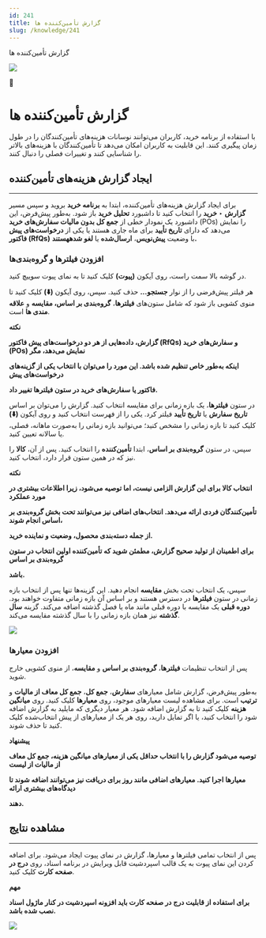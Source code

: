 ```yaml
---
id: 241
title: گزارش تأمین‌کننده ها
slug: /knowledge/241
---
```



 

گزارش تأمین‌کننده ها

 

![](https://odoofarsi.com/web/image/2651?access_token=df63284b-6b0a-4c5d-8cae-c8ebcbb4e0c2)

📖

# **گزارش تأمین‌کننده ها**

با استفاده از برنامه خرید، کاربران می‌توانند نوسانات هزینه‌های تأمین‌کنندگان را در طول زمان پیگیری کنند. این قابلیت به کاربران امکان می‌دهد تا تأمین‌کنندگان با هزینه‌های بالاتر را شناسایی کنند و تغییرات فصلی را دنبال کنند.

## **ایجاد گزارش هزینه‌های تأمین‌کننده**

---

برای ایجاد گزارش هزینه‌های تأمین‌کننده، ابتدا به **برنامه خرید** بروید و سپس مسیر **گزارش‌** ‣ **خرید** را انتخاب کنید تا داشبورد **تحلیل خرید** باز شود. به‌طور پیش‌فرض، این داشبورد یک نمودار خطی از **جمع کل بدون مالیات سفارش‌های خرید** (POs) را نمایش می‌دهد که دارای **تاریخ تأیید** برای ماه جاری هستند یا یکی از **درخواست‌های پیش فاکتور (RfQs)** با وضعیت **پیش‌نویس**، **ارسال‌شده** یا **لغو شدههستند.**

### **افزودن فیلترها و گروه‌بندی‌ها**

در گوشه بالا سمت راست، روی آیکون **(پیوت)** کلیک کنید تا به نمای پیوت سوییچ کنید.

هر فیلتر پیش‌فرضی را از نوار **جستجو...** حذف کنید. سپس، روی آیکون **(⬇️)** کلیک کنید تا منوی کشویی باز شود که شامل ستون‌های **فیلترها**، **گروه‌بندی بر اساس، مقایسه** و **علاقه مندی ها** است.

**نکته**

**گزارش، داده‌هایی از هر دو درخواست‌های پیش فاکتور (RfQs) و سفارش‌های خرید (POs) نمایش می‌دهد، مگر**

**اینکه به‌طور خاص تنظیم شده باشد. این مورد را می‌توان با انتخاب یکی از گزینه‌های درخواست‌های پیش**

**فاکتور یا سفارش‌های خرید در ستون فیلترها تغییر داد.**

در ستون **فیلترها**، یک بازه زمانی برای مقایسه انتخاب کنید. گزارش را می‌توان بر اساس **تاریخ سفارش** یا **تاریخ تأیید** فیلتر کرد. یکی را از فهرست انتخاب کنید و روی آیکون **(⬇️)** کلیک کنید تا بازه زمانی را مشخص کنید؛ می‌توانید بازه زمانی را به‌صورت ماهانه، فصلی، یا سالانه تعیین کنید.

سپس، در ستون **گروه‌بندی بر اساس**، ابتدا **تأمین‌کننده** را انتخاب کنید. پس از آن، **کالا** را نیز که در همین ستون قرار دارد، انتخاب کنید.

**نکته**

**انتخاب کالا برای این گزارش الزامی نیست، اما توصیه می‌شود، زیرا اطلاعات بیشتری در مورد عملکرد**

**تأمین‌کنندگان فردی ارائه می‌دهد. انتخاب‌های اضافی نیز می‌توانند تحت بخش گروه‌بندی بر اساس انجام شوند،**

**از جمله دسته‌بندی محصول، وضعیت و نماینده خرید.**

**برای اطمینان از تولید صحیح گزارش، مطمئن شوید که تأمین‌کننده اولین انتخاب در ستون گروه‌بندی بر اساس**

**باشد.**

سپس، یک انتخاب تحت بخش **مقایسه** انجام دهید. این گزینه‌ها تنها پس از انتخاب بازه زمانی در ستون **فیلترها** در دسترس هستند و بر اساس آن بازه زمانی متفاوت خواهند بود. **دوره قبلی** یک مقایسه با دوره قبلی مانند ماه یا فصل گذشته اضافه می‌کند. گزینه **سال گذشته** نیز همان بازه زمانی را با سال گذشته مقایسه می‌کند.

![](https://odoofarsi.com/web/image/3994-2d671196/image.png?access_token=1711b434-ac59-4f75-be08-6fca5c9ba49f)

### **افزودن معیارها**

پس از انتخاب تنظیمات **فیلترها**، **گروه‌بندی بر اساس** و **مقایسه**، از منوی کشویی خارج شوید.

به‌طور پیش‌فرض، گزارش شامل معیارهای **سفارش**، **جمع کل**، **جمع کل معاف از مالیات** و **ترتیب** است. برای مشاهده لیست معیارهای موجود، روی **معیارها** کلیک کنید. روی **میانگین هزینه** کلیک کنید تا به گزارش اضافه شود. هر معیار دیگری که مایلید به گزارش اضافه شود را انتخاب کنید، یا اگر تمایل دارید، روی هر یک از معیارهای از پیش انتخاب‌شده کلیک کنید تا حذف شوند.

**پیشنهاد**

**توصیه می‌شود گزارش را با انتخاب حداقل یکی از معیارهای میانگین هزینه، جمع کل معاف از مالیات از لیست**

**معیارها اجرا کنید. معیارهای اضافی مانند روز برای دریافت نیز می‌توانند اضافه شوند تا دیدگاه‌های بیشتری ارائه**

**دهند.**

## **مشاهده نتایج**

---

پس از انتخاب تمامی فیلترها و معیارها، گزارش در نمای پیوت ایجاد می‌شود. برای اضافه کردن این نمای پیوت به یک قالب اسپردشیت قابل ویرایش در برنامه اسناد، روی **درج در صفحه کارت** کلیک کنید.

**مهم**

**برای استفاده از قابلیت درج در صفحه کارت باید افزونه اسپردشیت در کنار ماژول اسناد نصب شده باشد.**

![](https://odoofarsi.com/web/image/3995-d499f257/image.png?access_token=7267f108-ba38-469c-ad8b-ee60a64f31c2)